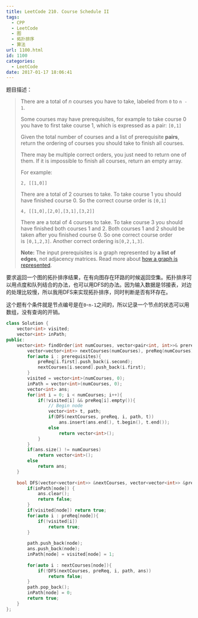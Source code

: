 ```yaml
---
title: LeetCode 210. Course Schedule II
tags:
  - CPP
  - LeetCode
  - 图
  - 拓扑排序
  - 算法
url: 1100.html
id: 1100
categories:
  - LeetCode
date: 2017-01-17 18:06:41
---
```

题目描述：

> There are a total of *n* courses you have to take, labeled from `0` to `n - 1`.
>
> Some courses may have prerequisites, for example to take course 0 you have to first take course 1, which is expressed as a pair: `[0,1]`
>
> Given the total number of courses and a list of prerequisite **pairs**, return the ordering of courses you should take to finish all courses.
>
> There may be multiple correct orders, you just need to return one of them. If it is impossible to finish all courses, return an empty array.
>
> For example:
>
> ```
> 2, [[1,0]]
> ```
>
> There are a total of 2 courses to take. To take course 1 you should have finished course 0. So the correct course order is `[0,1]`
>
> ```
> 4, [[1,0],[2,0],[3,1],[3,2]]
> ```
>
> There are a total of 4 courses to take. To take course 3 you should have finished both courses 1 and 2. Both courses 1 and 2 should be taken after you finished course 0. So one correct course order is `[0,1,2,3]`. Another correct ordering is`[0,2,1,3]`.
>
> **Note:**
> The input prerequisites is a graph represented by **a list of edges**, not adjacency matrices. Read more about [how a graph is represented](https://www.khanacademy.org/computing/computer-science/algorithms/graph-representation/a/representing-graphs).

要求返回一个图的拓扑排序结果，在有向图存在环路的时候返回空集。拓扑排序可以用点度和队列结合的办法，也可以用DFS的办法。因为输入数据是邻接表，对边的处理比较慢，所以我用DFS来实现拓扑排序，同时判断是否有环存在。

这个题有个条件就是节点编号是在`0`-`n-1`之间的，所以记录一个节点的状态可以用数组，没有查询的开销。

```cpp
class Solution {
    vector<int> visited;
    vector<int> inPath;
public:
    vector<int> findOrder(int numCourses, vector<pair<int, int>>& prerequisites) {
        vector<vector<int>> nextCourses(numCourses), preReq(numCourses);
        for(auto i : prerequisites){
            preReq[i.first].push_back(i.second);
            nextCourses[i.second].push_back(i.first);
        }
        visited = vector<int>(numCourses, 0);
        inPath = vector<int>(numCourses, 0);
        vector<int> ans;
        for(int i = 0; i < numCourses; i++){
            if(!visited[i] && preReq[i].empty()){
                // Begin node
                vector<int> t, path;
                if(DFS(nextCourses, preReq, i, path, t))
                    ans.insert(ans.end(), t.begin(), t.end());
                else
                    return vector<int>();
            }
        }
        if(ans.size() != numCourses)
            return vector<int>();
        else
            return ans;
    }
    
    bool DFS(vector<vector<int>> &nextCourses, vector<vector<int>> &preReq, int node, vector<int> &path, vector<int> &ans){
        if(inPath[node]) {
            ans.clear();
            return false;
        }
        if(visited[node]) return true;
        for(auto i : preReq[node]){
            if(!visited[i])
                return true;
        }
        
        path.push_back(node);
        ans.push_back(node);
        inPath[node] = visited[node] = 1;
        
        for(auto i : nextCourses[node]){
            if(!DFS(nextCourses, preReq, i, path, ans)) 
                return false;
        }
        path.pop_back();
        inPath[node] = 0;
        return true;
    }
};
```

